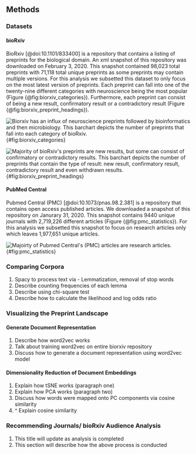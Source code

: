 ## Methods

### Datasets

#### bioRxiv
BioRxiv [@doi:10.1101/833400] is a repository that contains a listing of preprints for the biological domain.
An xml snapshot of this repository was downloaded on February 3, 2020.
This snapshot contained 98,023 total preprints with 71,118 total unique preprints as some preprints may contain multiple versions.
For this analysis we subsetted this dataset to only focus on the most latest version of preprints.
Each preprint can fall into one of the twenty-nine different categories with neuroscience being the most popular (Figure {@fig:biorxiv_categories}).
Furthermore, each preprint can consist of being a new result, confirmatory result or a contradictory result (Figure {@fig:biorxiv_preprint_headings}).

![
Biorxiv has an influx of neuroscience preprints followed by bioinformatics and then microbiology.
This barchart depicts the number of preprints that fall into each category of bioRxiv.
](https://raw.githubusercontent.com/greenelab/annorxiver/35d3ea0de3c9c78e3c524736bbaada00928c88fb/biorxiv/exploratory_data_analysis/output/figures/preprint_category.png){#fig:biorxiv_categories}

![
Majority of bioRxiv's preprints are new results, but some can consist of confirmatory or contradictory results.
This barchart depicts the number of preprints that contain the type of result: new result, confirmatory result, contradictory result and even withdrawn results.
](https://raw.githubusercontent.com/greenelab/annorxiver/35d3ea0de3c9c78e3c524736bbaada00928c88fb/biorxiv/exploratory_data_analysis/output/figures/preprint_headings.png){#fig:biorxiv_preprint_headings}

#### PubMed Central
Pubmed Central (PMC) [@doi:10.1073/pnas.98.2.381] is a repository that contains open access published articles.
We downloaded a snapshot of this repository on Janurary 31, 2020.
This snapshot contains 9440 unique journals with 2,719,226 different articles (Figure {@fig:pmc_statistics}).
For this analysis we subsetted this snapshot to focus on research articles only which leaves 1,977,651 unique articles. 

![
Majoirty of Pubmed Central's (PMC) articles are research articles.
](https://raw.githubusercontent.com/greenelab/annorxiver/35d3ea0de3c9c78e3c524736bbaada00928c88fb/pmc/exploratory_data_analysis/output/figures/article_type.png){#fig:pmc_statistics}

### Comparing Corpora
1. Spacy to process text via - Lemmatization, removal of stop words
2. Describe counting frequencies of each lemma
3. Describe using chi-square test
4. Describe how to calculate the likelihood and log odds ratio

### Visualizing the Preprint Landscape

#### Generate Document Representation
1. Describe how word2vec works
2. Talk about training word2vec on entire biorxiv repository
3. Discuss how to generate a document representation using word2vec model

#### Dimensionality Reduction of Document Embeddings
1. Explain how tSNE works (paragraph one)
2. Explain how PCA works  (paragraph two)
3. Discuss how words were mapped onto PC components via cosine similarity
4. ^ Explain cosine similarity

### Recommending Journals/ bioRxiv Audience Analysis
1. This title will update as analysis is completed
2. This section will describe how the above process is conducted
